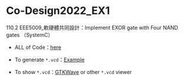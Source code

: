 # Co-Design2022_EX1
110.2 EEE5009_軟硬體共同設計：Implement EXOR gate with Four NAND gates （SystemC）

- ALL of Code：[here](https://www.doulos.com/knowhow/systemc/systemc-tutorial/modules-and-processes/)

- To generate ```*.vcd```：[Example](https://learnsystemc.com/basic/trace)

- To show ```*.vcd```：[GTKWave](http://gtkwave.sourceforge.net/) or other ```*.vcd``` viewer